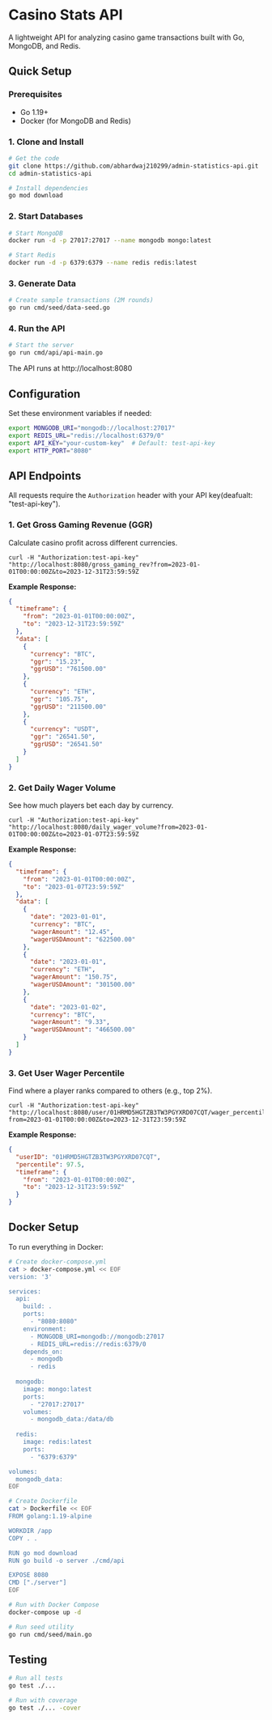 # Casino Stats API

A lightweight API for analyzing casino game transactions built with Go, MongoDB, and Redis.

## Quick Setup

### Prerequisites

- Go 1.19+
- Docker (for MongoDB and Redis)

### 1. Clone and Install

```bash
# Get the code
git clone https://github.com/abhardwaj210299/admin-statistics-api.git
cd admin-statistics-api

# Install dependencies
go mod download
```

### 2. Start Databases

```bash
# Start MongoDB
docker run -d -p 27017:27017 --name mongodb mongo:latest

# Start Redis
docker run -d -p 6379:6379 --name redis redis:latest
```

### 3. Generate Data

```bash
# Create sample transactions (2M rounds)
go run cmd/seed/data-seed.go
```

### 4. Run the API

```bash
# Start the server
go run cmd/api/api-main.go
```

The API runs at http://localhost:8080

## Configuration

Set these environment variables if needed:

```bash
export MONGODB_URI="mongodb://localhost:27017"
export REDIS_URL="redis://localhost:6379/0"
export API_KEY="your-custom-key"  # Default: test-api-key
export HTTP_PORT="8080"
```

## API Endpoints

All requests require the `Authorization` header with your API key(deafualt: "test-api-key").

### 1. Get Gross Gaming Revenue (GGR)

Calculate casino profit across different currencies.

```
curl -H "Authorization:test-api-key" "http://localhost:8080/gross_gaming_rev?from=2023-01-01T00:00:00Z&to=2023-12-31T23:59:59Z
```

**Example Response:**
```json
{
  "timeframe": {
    "from": "2023-01-01T00:00:00Z",
    "to": "2023-12-31T23:59:59Z"
  },
  "data": [
    {
      "currency": "BTC",
      "ggr": "15.23",
      "ggrUSD": "761500.00"
    },
    {
      "currency": "ETH",
      "ggr": "105.75",
      "ggrUSD": "211500.00"
    },
    {
      "currency": "USDT",
      "ggr": "26541.50",
      "ggrUSD": "26541.50"
    }
  ]
}
```

### 2. Get Daily Wager Volume

See how much players bet each day by currency.

```
curl -H "Authorization:test-api-key" "http://localhost:8080/daily_wager_volume?from=2023-01-01T00:00:00Z&to=2023-01-07T23:59:59Z
```

**Example Response:**
```json
{
  "timeframe": {
    "from": "2023-01-01T00:00:00Z",
    "to": "2023-01-07T23:59:59Z"
  },
  "data": [
    {
      "date": "2023-01-01",
      "currency": "BTC",
      "wagerAmount": "12.45",
      "wagerUSDAmount": "622500.00"
    },
    {
      "date": "2023-01-01",
      "currency": "ETH",
      "wagerAmount": "150.75",
      "wagerUSDAmount": "301500.00"
    },
    {
      "date": "2023-01-02",
      "currency": "BTC",
      "wagerAmount": "9.33",
      "wagerUSDAmount": "466500.00"
    }
  ]
}
```

### 3. Get User Wager Percentile

Find where a player ranks compared to others (e.g., top 2%).

```
curl -H "Authorization:test-api-key" "http://localhost:8080/user/01HRMD5HGTZB3TW3PGYXRD07CQT/wager_percentile?from=2023-01-01T00:00:00Z&to=2023-12-31T23:59:59Z
```

**Example Response:**
```json
{
  "userID": "01HRMD5HGTZB3TW3PGYXRD07CQT",
  "percentile": 97.5,
  "timeframe": {
    "from": "2023-01-01T00:00:00Z",
    "to": "2023-12-31T23:59:59Z"
  }
}
```

## Docker Setup

To run everything in Docker:

```bash
# Create docker-compose.yml
cat > docker-compose.yml << EOF
version: '3'

services:
  api:
    build: .
    ports:
      - "8080:8080"
    environment:
      - MONGODB_URI=mongodb://mongodb:27017
      - REDIS_URL=redis://redis:6379/0
    depends_on:
      - mongodb
      - redis
  
  mongodb:
    image: mongo:latest
    ports:
      - "27017:27017"
    volumes:
      - mongodb_data:/data/db
  
  redis:
    image: redis:latest
    ports:
      - "6379:6379"

volumes:
  mongodb_data:
EOF

# Create Dockerfile
cat > Dockerfile << EOF
FROM golang:1.19-alpine

WORKDIR /app
COPY . .

RUN go mod download
RUN go build -o server ./cmd/api

EXPOSE 8080
CMD ["./server"]
EOF

# Run with Docker Compose
docker-compose up -d

# Run seed utility
go run cmd/seed/main.go
```

## Testing

```bash
# Run all tests
go test ./...

# Run with coverage
go test ./... -cover
```